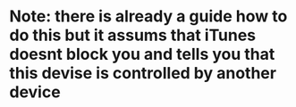 # Note: there is already a guide how to do this but it assums that iTunes doesnt block you and tells you that this devise is controlled by another device

